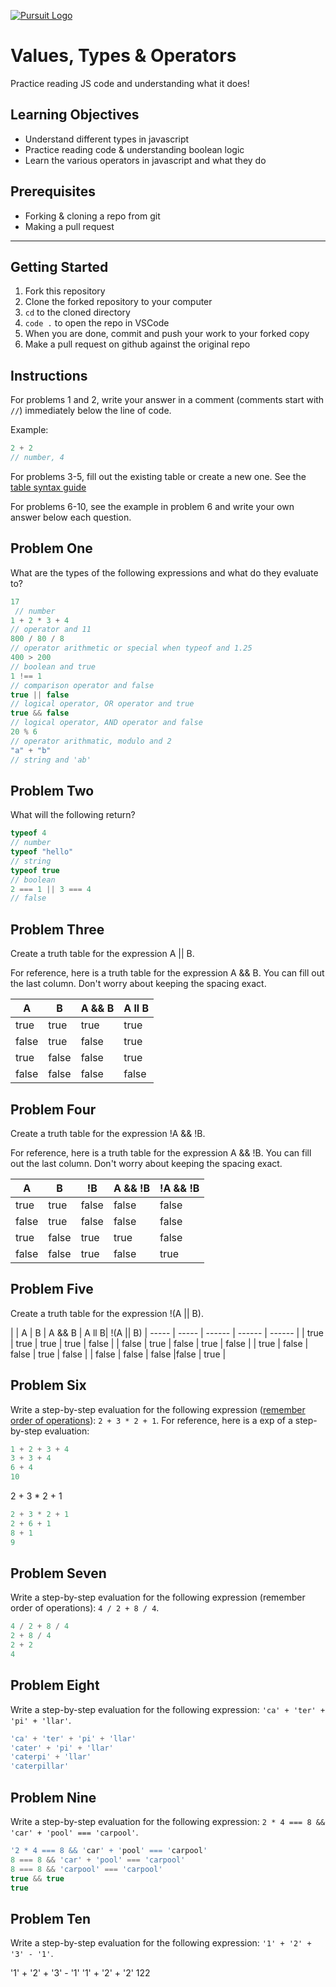 [![Pursuit Logo](https://avatars1.githubusercontent.com/u/5825944?s=200&v=4)](https://pursuit.org)

# Values, Types & Operators

Practice reading JS code and understanding what it does!

## Learning Objectives

- Understand different types in javascript
- Practice reading code & understanding boolean logic
- Learn the various operators in javascript and what they do

## Prerequisites

- Forking & cloning a repo from git
- Making a pull request

---

## Getting Started

1. Fork this repository
1. Clone the forked repository to your computer
1. `cd` to the cloned directory
1. `code .` to open the repo in VSCode
1. When you are done, commit and push your work to your forked copy
1. Make a pull request on github against the original repo

## Instructions

For problems 1 and 2, write your answer in a comment (comments start with `//`) immediately below the line of code.

Example:

```js
2 + 2
// number, 4
```

For problems 3-5, fill out the existing table or create a new one. See the [table syntax guide](https://www.markdownguide.org/extended-syntax#tables)

For problems 6-10, see the example in problem 6 and write your own answer below each question.



## Problem One

What are the types of the following expressions and what do they evaluate to?

```js
17
 // number
1 + 2 * 3 + 4
// operator and 11
800 / 80 / 8
// operator arithmetic or special when typeof and 1.25
400 > 200
// boolean and true
1 !== 1
// comparison operator and false 
true || false
// logical operator, OR operator and true 
true && false
// logical operator, AND operator and false
20 % 6
// operator arithmatic, modulo and 2
"a" + "b"
// string and 'ab'
```

## Problem Two

What will the following return?

```js
typeof 4
// number
typeof "hello"
// string
typeof true
// boolean
2 === 1 || 3 === 4
// false
```

## Problem Three

Create a truth table for the expression A || B.

For reference, here is a truth table for the expression A && B. You can fill out the last column. Don't worry about keeping the spacing exact.

| A     | B     | A && B |  A ll B   |
| ----- | ----- | ------ | ---------- |
| true  | true  | true   | true |
| false | true  | false  | true |
| true  | false | false  | true |
| false | false | false  |false |

## Problem Four

Create a truth table for the expression !A && !B.

For reference, here is a truth table for the expression A && !B. You can fill out the last column. Don't worry about keeping the spacing exact.

| A     | B     | !B    | A && !B | !A && !B |
| ----- | ----- | ----- | ------- | -------- |
| true  | true  | false | false   | false    |
| false | true  | false | false   | false    |
| true  | false | true  | true    | false    |
| false | false | true  | false   | true     |

## Problem Five

Create a truth table for the expression !(A || B).

|
| A     | B     | A && B |  A ll B| !(A || B)
| ----- | ----- | ------ | ------ | ------ |
| true  | true  | true   | true   | false  |
| false | true  | false  | true   | false  |
| true  | false | false  | true   | false  |
| false | false | false  |false   | true   |

## Problem Six

Write a step-by-step evaluation for the following expression ([remember order of operations](https://www.mathsisfun.com/operation-order-pemdas.html)): `2 + 3 * 2 + 1`.
For reference, here is a exp of a step-by-step evaluation:

```js
1 + 2 + 3 + 4
3 + 3 + 4
6 + 4
10
```
2 + 3 * 2 + 1

```js
2 + 3 * 2 + 1
2 + 6 + 1
8 + 1
9
```
## Problem Seven

Write a step-by-step evaluation for the following expression (remember order of operations): `4 / 2 + 8 / 4`.
```js
4 / 2 + 8 / 4
2 + 8 / 4
2 + 2
4
```
## Problem Eight

Write a step-by-step evaluation for the following expression: `'ca' + 'ter' + 'pi' + 'llar'`.

```js
'ca' + 'ter' + 'pi' + 'llar'
'cater' + 'pi' + 'llar'
'caterpi' + 'llar'
'caterpillar'
```

## Problem Nine

Write a step-by-step evaluation for the following expression: `2 * 4 === 8 && 'car' + 'pool' === 'carpool'`.

```js
'2 * 4 === 8 && 'car' + 'pool' === 'carpool'
8 === 8 && 'car' + 'pool' === 'carpool'
8 === 8 && 'carpool' === 'carpool'
true && true
true 
```
## Problem Ten

Write a step-by-step evaluation for the following expression: `'1' + '2' + '3' - '1'`.

'1' + '2' + '3' - '1'
'1' + '2' + '2'
122